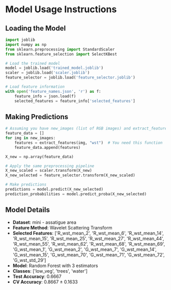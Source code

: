 # Model Usage Instructions

## Loading the Model
```python
import joblib
import numpy as np
from sklearn.preprocessing import StandardScaler
from sklearn.feature_selection import SelectKBest

# Load the trained model
model = joblib.load('trained_model.joblib')
scaler = joblib.load('scaler.joblib')
feature_selector = joblib.load('feature_selector.joblib')

# Load feature information
with open('feature_names.json', 'r') as f:
    feature_info = json.load(f)
    selected_features = feature_info['selected_features']
```

## Making Predictions
```python
# Assuming you have new_images (list of RGB images) and extract_features function
feature_data = []
for img in new_images:
    features = extract_features(img, "wst")  # You need this function
    feature_data.append(features)

X_new = np.array(feature_data)

# Apply the same preprocessing pipeline
X_new_scaled = scaler.transform(X_new)
X_new_selected = feature_selector.transform(X_new_scaled)

# Make predictions
predictions = model.predict(X_new_selected)
prediction_probabilities = model.predict_proba(X_new_selected)
```

## Model Details
- **Dataset**: mini - assatigue area
- **Feature Method**: Wavelet Scattering Transform
- **Selected Features**: ['R_wst_mean_2', 'R_wst_mean_6', 'R_wst_mean_14', 'R_wst_mean_15', 'R_wst_mean_25', 'R_wst_mean_27', 'R_wst_mean_44', 'R_wst_mean_55', 'R_wst_mean_62', 'R_wst_mean_68', 'R_wst_mean_69', 'G_wst_mean_1', 'G_wst_mean_2', 'G_wst_mean_7', 'G_wst_mean_14', 'G_wst_mean_15', 'G_wst_mean_70', 'G_wst_mean_71', 'G_wst_mean_72', 'G_wst_std_29']
- **Model**: Random Forest with 3 estimators
- **Classes**: ['low_veg', 'trees', 'water']
- **Test Accuracy**: 0.6667
- **CV Accuracy**: 0.8667 ± 0.1633
